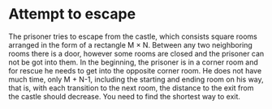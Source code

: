 # Attempt to escape

The prisoner tries to escape from the castle, which consists square rooms arranged in the form of a rectangle M × N.
Between any two neighboring rooms there is a door, however some rooms are closed and the prisoner can not be got into them.
In the beginning, the prisoner is in a corner room and for rescue he needs to get into the opposite corner room. 
He does not have much time, only M + N-1, including the starting and ending room on his way, that is, with each transition to the next room, the distance to the exit from the castle should decrease.
You need to find the shortest way to exit.